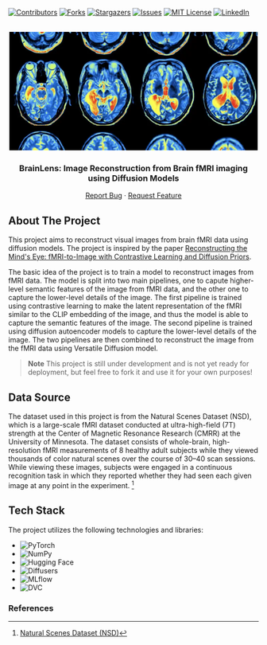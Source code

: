 <a name="readme-top"></a>


<!-- PROJECT SHIELDS -->
[![Contributors][contributors-shield]][contributors-url]
[![Forks][forks-shield]][forks-url]
[![Stargazers][stars-shield]][stars-url]
[![Issues][issues-shield]][issues-url]
[![MIT License][license-shield]][license-url]
[![LinkedIn][linkedin-shield]][linkedin-url]



<!-- PROJECT LOGO -->
<br />
<div align="center">

  <a href="https://github.com/ahmed-alllam/BrainLens">
    <img src="data/fmri.webp" alt="fmri" width="500">
  </a>

<h3 align="center">BrainLens: Image Reconstruction from Brain fMRI imaging using Diffusion Models</h3>

  <p align="center">
<!--     <a href="https://github.com/ahmed-alllam/BrainLens">View Demo</a> -->
<!--     · -->
    <a href="https://github.com/ahmed-alllam/BrainLens/issues">Report Bug</a>
    ·
    <a href="https://github.com/ahmed-alllam/BrainLens/issues">Request Feature</a>
  </p>
</div>


<!-- ABOUT THE PROJECT -->


## About The Project

This project aims to reconstruct visual images from brain fMRI data using diffusion models. The project is inspired by the paper [Reconstructing the Mind's Eye: fMRI-to-Image with Contrastive Learning and Diffusion Priors](https://arxiv.org/abs/2305.18274).

The basic idea of the project is to train a model to reconstruct images from fMRI data. The model is split into two main pipelines, one to capute higher-level semantic features of the image from fMRI data, and the other one to capture the lower-level details of the image. The first pipeline is trained using contrastive learning to make the latent representation of the fMRI similar to the CLIP embedding of the image, and thus the model is able to capture the semantic features of the image. The second pipeline is trained using diffusion autoencoder models to capture the lower-level details of the image. The two pipelines are then combined to reconstruct the image from the fMRI data using Versatile Diffusion model.

> **Note**
> This project is still under development and is not yet ready for deployment, but feel free to fork it and use it for your own purposes!

## Data Source

The dataset used in this project is from the Natural Scenes Dataset (NSD), which is a large-scale fMRI dataset conducted at ultra-high-field (7T) strength at the Center of Magnetic Resonance Research (CMRR) at the University of Minnesota. The dataset consists of whole-brain, high-resolution fMRI measurements of 8 healthy adult subjects while they viewed thousands of color natural scenes over the course of 30–40 scan sessions. While viewing these images, subjects were engaged in a continuous recognition task in which they reported whether they had seen each given image at any point in the experiment. [^1^]

## Tech Stack

The project utilizes the following technologies and libraries:

- ![PyTorch](https://img.shields.io/badge/PyTorch-EE4C2C?style=for-the-badge&logo=PyTorch&logoColor=white)
- ![NumPy](https://img.shields.io/badge/NumPy-013243?style=for-the-badge&logo=NumPy&logoColor=white)
- ![Hugging Face](https://img.shields.io/badge/Hugging%20Face-FF4785?style=for-the-badge&logo=HuggingFace&logoColor=white)
- ![Diffusers](https://img.shields.io/badge/Diffusers-005571?style=for-the-badge&logo=Diffusers&logoColor=white)
- ![MLflow](https://img.shields.io/badge/MLflow-A10020?style=for-the-badge&logo=MLflow&logoColor=white)
- ![DVC](https://img.shields.io/badge/DVC-945DD6?style=for-the-badge&logo=Data%20Version%20Control&logoColor=white)


### References

[^1^]: [Natural Scenes Dataset (NSD)](https://naturalscenesdataset.org/)



<!-- MARKDOWN LINKS & IMAGES -->
[contributors-shield]: https://img.shields.io/github/contributors/ahmed-alllam/BrainLens.svg?style=for-the-badge
[contributors-url]: https://github.com/ahmed-alllam/BrainLens/graphs/contributors
[forks-shield]: https://img.shields.io/github/forks/ahmed-alllam/BrainLens.svg?style=for-the-badge
[forks-url]: https://github.com/ahmed-alllam/BrainLens/network/members
[stars-shield]: https://img.shields.io/github/stars/ahmed-alllam/BrainLens.svg?style=for-the-badge
[stars-url]: https://github.com/ahmed-alllam/BrainLens/stargazers
[issues-shield]: https://img.shields.io/github/issues/ahmed-alllam/BrainLens.svg?style=for-the-badge
[issues-url]: https://github.com/ahmed-alllam/BrainLens/issues
[license-shield]: https://img.shields.io/github/license/ahmed-alllam/BrainLens.svg?style=for-the-badge
[license-url]: https://github.com/ahmed-alllam/BrainLens/blob/master/LICENSE.txt
[linkedin-shield]: https://img.shields.io/badge/-LinkedIn-black.svg?style=for-the-badge&logo=linkedin&colorB=555
[linkedin-url]: https://linkedin.com/in/ahmed-e-allam
[product-screenshot]: images/screenshot.png
